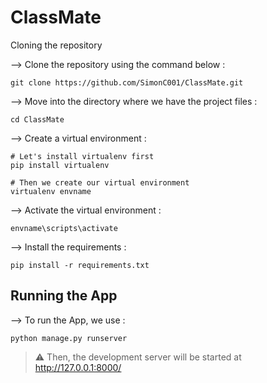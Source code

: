 # ClassMate

Cloning the repository

--> Clone the repository using the command below :

```
git clone https://github.com/SimonC001/ClassMate.git
```

--> Move into the directory where we have the project files :

```
cd ClassMate
```

--> Create a virtual environment :

```
# Let's install virtualenv first
pip install virtualenv

# Then we create our virtual environment
virtualenv envname
```

--> Activate the virtual environment :

```
envname\scripts\activate
```

--> Install the requirements :

```
pip install -r requirements.txt
```

## Running the App


--> To run the App, we use :

```
python manage.py runserver
```
>   ⚠ Then, the development server will be started at http://127.0.0.1:8000/
